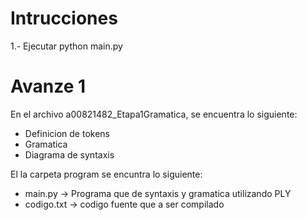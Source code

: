 # Intrucciones
1.- Ejecutar python main.py

# Avanze 1
En el archivo a00821482_Etapa1Gramatica, se encuentra lo siguiente:
+ Definicion de tokens
+ Gramatica
+ Diagrama de syntaxis

El la carpeta program se encuntra lo siguiente:
+ main.py -> Programa que de syntaxis y gramatica utilizando PLY
+ codigo.txt -> codigo fuente que a ser compilado 